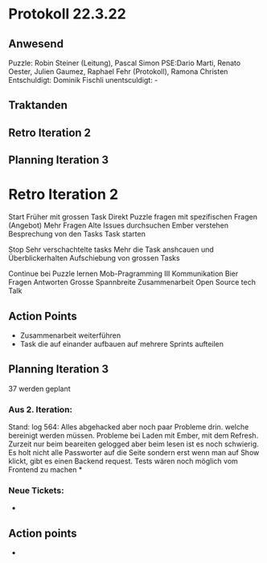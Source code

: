 # Protokoll 22.3.22

## Anwesend
Puzzle: Robin Steiner (Leitung), Pascal Simon
PSE:Dario Marti, Renato Oester, Julien Gaumez, Raphael Fehr (Protokoll), Ramona Christen
Entschuldigt: Dominik Fischli
unentsculdigt: -

## Traktanden
## Retro Iteration 2
## Planning Iteration 3

# Retro Iteration 2

Start 
  Früher mit grossen Task
  Direkt Puzzle fragen mit spezifischen Fragen (Angebot)
  Mehr Fragen 
  Alte Issues durchsuchen
  Ember verstehen
  Besprechung von den Tasks 
  Task starten
  


Stop 
  Sehr verschachtelte tasks 
  Mehr die Task anshcauen und Überblickerhalten
  Aufschiebung von grossen Tasks 
  


Continue 
  bei Puzzle lernen 
  Mob-Pragramming III
  Kommunikation
  Bier 
  Fragen 
  Antworten 
  Grosse Spannbreite 
  Zusammenarbeit
  Open Source 
  tech Talk
## Action Points
- Zusammenarbeit weiterführen 
- Task die auf einander aufbauen auf mehrere Sprints aufteilen

  
   
## Planning Iteration 3
37 werden geplant
### Aus 2. Iteration:
Stand: 
log 564: Alles abgehacked aber noch paar Probleme drin. welche bereinigt werden müssen. Probleme bei Laden mit Ember, mit dem Refresh. Zurzeit nur beim beareiten gelogged
aber beim lesen ist es noch schwierig.
Es holt nicht alle Passworter auf die Seite sondern erst wenn man auf Show klickt, gibt es einen Backend request. 
Tests wären noch möglich vom Frontend zu machen
* 
### Neue Tickets:
* 

## Action points
* 
